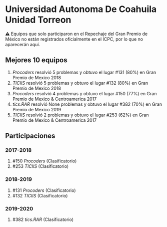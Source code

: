 # Universidad Autonoma De Coahuila Unidad Torreon

:warning: Equipos que solo participaron en el Repechaje del Gran Premio de México no están registrados oficialmente en el ICPC, por lo que no aparecerán aquí.

## Mejores 10 equipos

1. _Procoders_ resolvió 5 problemas y obtuvo el lugar #131 (80%) en Gran Premio de Mexico 2018
1. _TICIIS_ resolvió 5 problemas y obtuvo el lugar #132 (80%) en Gran Premio de Mexico 2018
1. _Procoders_ resolvió 4 problemas y obtuvo el lugar #150 (77%) en Gran Premio de Mexico & Centroamerica 2017
1. _tics.RAR_ resolvió None problemas y obtuvo el lugar #382 (70%) en Gran Premio de Mexico 2019
1. _TICIIS_ resolvió 2 problemas y obtuvo el lugar #253 (62%) en Gran Premio de Mexico & Centroamerica 2017

## Participaciones

### 2017-2018

1. #150 _Procoders_ (Clasificatorio)
1. #253 _TICIIS_ (Clasificatorio)

### 2018-2019

1. #131 _Procoders_ (Clasificatorio)
1. #132 _TICIIS_ (Clasificatorio)

### 2019-2020

1. #382 _tics.RAR_ (Clasificatorio)



